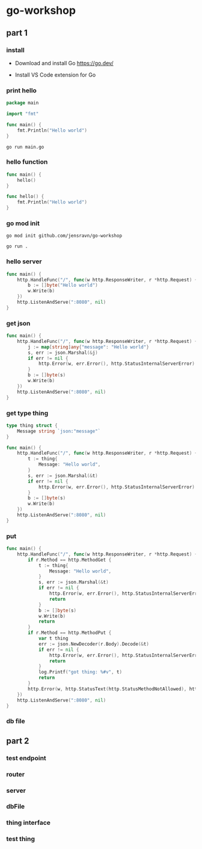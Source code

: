 # go-workshop

## part 1

### install

- Download and install Go https://go.dev/

- Install VS Code extension for Go

### print hello

```go
package main

import "fmt"

func main() {
	fmt.Println("Hello world")
}
```

`go run main.go`

### hello function

```go
func main() {
	hello()
}

func hello() {
	fmt.Println("Hello world")
}
```

### go mod init

`go mod init github.com/jensravn/go-workshop`

`go run .`

### hello server

```go
func main() {
	http.HandleFunc("/", func(w http.ResponseWriter, r *http.Request) {
		b := []byte("Hello world")
		w.Write(b)
	})
	http.ListenAndServe(":8080", nil)
}
```

### get json

```go
func main() {
	http.HandleFunc("/", func(w http.ResponseWriter, r *http.Request) {
		j := map[string]any{"message": "Hello world"}
		s, err := json.Marshal(&j)
		if err != nil {
			http.Error(w, err.Error(), http.StatusInternalServerError)
		}
		b := []byte(s)
		w.Write(b)
	})
	http.ListenAndServe(":8080", nil)
}
```

### get type thing

```go
type thing struct {
	Message string `json:"message"`
}

func main() {
	http.HandleFunc("/", func(w http.ResponseWriter, r *http.Request) {
		t := thing{
			Message: "Hello world",
		}
		s, err := json.Marshal(&t)
		if err != nil {
			http.Error(w, err.Error(), http.StatusInternalServerError)
		}
		b := []byte(s)
		w.Write(b)
	})
	http.ListenAndServe(":8080", nil)
}
```

### put

```go
func main() {
	http.HandleFunc("/", func(w http.ResponseWriter, r *http.Request) {
		if r.Method == http.MethodGet {
			t := thing{
				Message: "Hello world",
			}
			s, err := json.Marshal(&t)
			if err != nil {
				http.Error(w, err.Error(), http.StatusInternalServerError)
				return
			}
			b := []byte(s)
			w.Write(b)
			return
		}
		if r.Method == http.MethodPut {
			var t thing
			err := json.NewDecoder(r.Body).Decode(&t)
			if err != nil {
				http.Error(w, err.Error(), http.StatusInternalServerError)
				return
			}
			log.Printf("got thing: %#v", t)
			return
		}
		http.Error(w, http.StatusText(http.StatusMethodNotAllowed), http.StatusMethodNotAllowed)
	})
	http.ListenAndServe(":8080", nil)
}
```

### db file

## part 2

### test endpoint

### router

### server

### dbFile

### thing interface

### test thing
